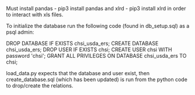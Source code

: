 Must install pandas - pip3 install pandas
and xlrd	    - pip3 install xlrd
in order to interact with xls files.

To initialize the database run the following code (found in db_setup.sql) as a psql admin:

DROP DATABASE IF EXISTS chsi_usda_ers;
CREATE DATABASE chsi_usda_ers;
DROP USER IF EXISTS chsi;
CREATE USER chsi WITH password 'chsi';
GRANT ALL PRIVILEGES ON DATABASE chsi_usda_ers TO chsi;  

load_data.py expects that the database and user exist, then create_database.sql (which has been updated) is run from the python code to drop/create the relations.